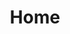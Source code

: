 ---
layout: home
title: Home
hero:
  name: "Lowlands Tactical"
  text: "Kennisbank"
  tagline: Deze wiki is bedoeld als beginpunt voor aspiranten en naslagwerk voor huidige leden. Alle informatie die je nodig hebt om op vrijdag met Lowlands Tactical mee te spelen kan je hier terug vinden.
  actions:
    - theme: brand
      text: Modset Installeren
      link: /1_algemene_informatie/1_2_modset_installeren
    - theme: alt
      text: Bijdrage leveren
      link: https://github.com/Lowlands-Tactical/LT-Wiki
features:
  - title: Snel Starten
    details: Alles wat je nodig hebt om direct aan de slag te gaan met Lowlands Tactical, van installatie tot eerste missie.
  - title: Tactische Kennis
    details: Leer de basisvaardigheden, teamrollen en voertuigen kennen om effectief samen te werken tijdens operaties.
  - title: Voor en Door Leden
    details: Deze wiki is continu in ontwikkeling dankzij bijdragen van leden. Deel je kennis en help het team groeien!
--- 
